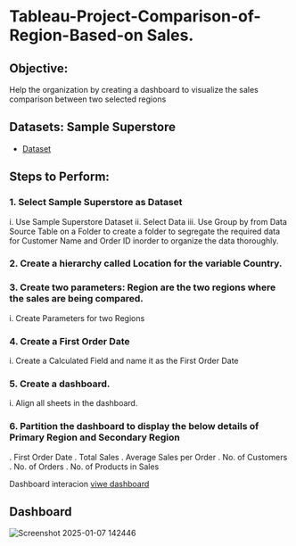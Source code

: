 # Tableau-Project-Comparison-of-Region-Based-on Sales.

## Objective:
Help the organization by creating a dashboard to visualize the sales comparison between two selected regions

## Datasets: Sample Superstore 
- <a href= "https://github.com/sudhagarv555/Data--analysis-Dashboard/blob/main/Sample%20-%20Superstore.xls">Dataset</a>
## Steps to Perform:
### 1.	Select Sample Superstore as Dataset
i.	Use Sample Superstore Dataset
ii.	Select Data
iii.	Use Group by from Data Source Table on a Folder to create a folder to segregate the required data for Customer Name and Order ID inorder to organize the data thoroughly.
### 2.	Create a hierarchy called Location for the variable Country.
### 3.	Create two parameters: Region are the two regions where the sales are being compared.
i.	Create Parameters for two Regions
### 4.	Create a First Order Date
i.	Create a Calculated Field and name it as the First Order Date
### 5.	Create a dashboard.
i.	Align all sheets in the dashboard.
 
### 6.	Partition the dashboard to display the below details of Primary Region and Secondary Region

.	First Order Date
.	Total Sales
.	Average Sales per Order
.	No. of Customers
.	No. of Orders
.	No. of Products in Sales

Dashboard interacion <a href="https://github.com/sudhagarv555/Data--analysis-Dashboard/blob/main/Screenshot%202025-01-07%20142446.png"> viwe dashboard </a>

## Dashboard
![Screenshot 2025-01-07 142446](https://github.com/user-attachments/assets/5f17b0f0-e261-4ec6-b9e0-91f054bf69d3)
